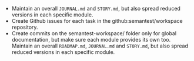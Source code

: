 - Maintain an overall `JOURNAL.md` and `STORY.md`, but also spread reduced versions in each specific module.
- Create Github issues for each task in the github:semantest/workspace repository. 
- Create commits on the semantest-workspace/ folder only for global documentation, but make sure each module provides its own too. Maintain an overall `ROADMAP.md`, `JOURNAL.md` and `STORY.md`, but also spread reduced versions in each specific module.
